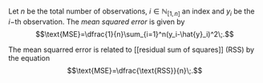 Let $n$ be the total number of observations, $i\in\mathbb{N}_{[1, n]}$ an index  and $y_i$ be the $i-$th observation. The *mean squared error* is given by
$$\text{MSE}=\dfrac{1}{n}\sum_{i=1}^n(y_i-\hat{y}_i)^2\;.$$

The mean squarred error is related to [[residual sum of squares]] (RSS) by the equation
$$\text{MSE}=\dfrac{\text{RSS}}{n}\;.$$
